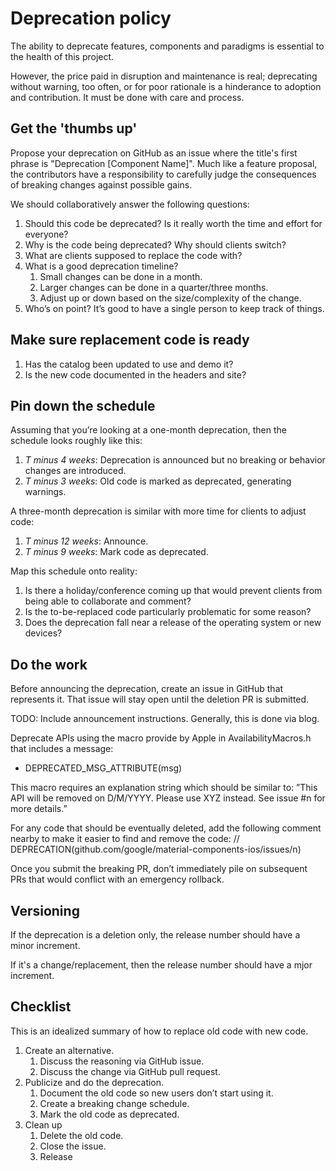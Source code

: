 # Deprecation policy

The ability to deprecate features, components and paradigms is essential to the health of this project. 

However, the price paid in disruption and maintenance is real; deprecating without warning, too often, or for poor rationale is a hinderance to adoption and contribution. It must be done with care and process.

## Get the 'thumbs up'

Propose your deprecation on GitHub as an issue where the title's first phrase is "Deprecation [Component Name]". Much like a feature proposal, the contributors have a responsibility to carefully judge the consequences of breaking changes against possible gains. 

We should collaboratively answer the following questions:

1. Should this code be deprecated? Is it really worth the time and effort for everyone?
1. Why is the code being deprecated? Why should clients switch?
1. What are clients supposed to replace the code with?
1. What is a good deprecation timeline?
    1. Small changes can be done in a month.
    1. Larger changes can be done in a quarter/three months.
    1. Adjust up or down based on the size/complexity of the change.
1. Who’s on point? It’s good to have a single person to keep track of things.

## Make sure replacement code is ready

1. Has the catalog been updated to use and demo it? 
1. Is the new code documented in the headers and site?

## Pin down the schedule

Assuming that you’re looking at a one-month deprecation, then the schedule looks roughly like this:

1. *T minus 4 weeks*: Deprecation is announced but no breaking or behavior changes are introduced.
1. *T minus 3 weeks*: Old code is marked as deprecated, generating warnings.

A three-month deprecation is similar with more time for clients to adjust code:

1. *T minus 12 weeks*: Announce.
1. *T minus 9 weeks*: Mark code as deprecated.

Map this schedule onto reality: 

1. Is there a holiday/conference coming up that would prevent clients from being able to collaborate and comment? 
1. Is the to-be-replaced code particularly problematic for some reason? 
1. Does the deprecation fall near a release of the operating system or new devices?

## Do the work

Before announcing the deprecation, create an issue in GitHub that represents it. That issue will stay open until the deletion PR is submitted.

TODO: Include announcement instructions. Generally, this is done via blog.

Deprecate APIs using the macro provide by Apple in AvailabilityMacros.h that includes a message:
* DEPRECATED_MSG_ATTRIBUTE(msg)

This macro requires an explanation string which should be similar to: ”This API will be removed on D/M/YYYY. Please use XYZ instead. See issue #n for more details.”

For any code that should be eventually deleted, add the following comment nearby to make it easier to find and remove the code: // DEPRECATION(github.com/google/material-components-ios/issues/n)

Once you submit the breaking PR, don’t immediately pile on subsequent PRs that would conflict with an emergency rollback.

## Versioning

If the deprecation is a deletion only, the release number should have a minor increment.

If it's a change/replacement, then the release number should have a mjor increment.

## Checklist

This is an idealized summary of how to replace old code with new code.

1. Create an alternative.
    1. Discuss the reasoning via GitHub issue.
    1. Discuss the change via GitHub pull request.
1. Publicize and do the deprecation.
    1. Document the old code so new users don’t start using it.
    1. Create a breaking change schedule. 
    1. Mark the old code as deprecated.
1. Clean up
    1. Delete the old code.
    1. Close the issue.
    1. Release
